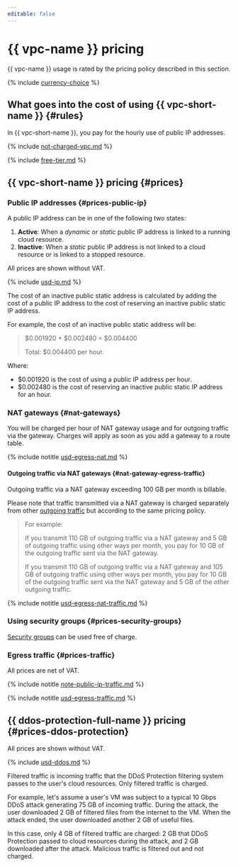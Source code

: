 ```yaml
---
editable: false
---
```


# {{ vpc-name }} pricing

{{ vpc-name }} usage is rated by the pricing policy described in this section.


{% include [currency-choice](../_includes/pricing/currency-choice.md) %}


## What goes into the cost of using {{ vpc-short-name }} {#rules}

In {{ vpc-short-name }}, you pay for the hourly use of public IP addresses.

{% include [not-charged-vpc.md](../_includes/pricing/price-formula/not-charged-vpc.md) %}

{% include [free-tier.md](../_includes/pricing/price-formula/free-tier.md) %}

## {{ vpc-short-name }} pricing {#prices}


### Public IP addresses {#prices-public-ip}

A public IP address can be in one of the following two states:

1. **Active**: When a _dynamic_ or _static_ public IP address is linked to a running cloud resource.
1. **Inactive**: When a _static_ public IP address is not linked to a cloud resource or is linked to a stopped resource.


All prices are shown without VAT.






{% include [usd-ip.md](../_pricing/vpc/usd-ip.md) %}




The cost of an inactive public static address is calculated by adding the cost of a public IP address to the cost of reserving an inactive public static IP address.

For example, the cost of an inactive public static address will be:


> 
> 
> $0.001920 + $0.002480 = $0.004400
>
> Total: $0.004400 per hour.



Where:

* $0.001920 is the cost of using a public IP address per hour.
* $0.002480 is the cost of reserving an inactive public static IP address for an hour.


### NAT gateways {#nat-gateways}

You will be charged per hour of NAT gateway usage and for outgoing traffic via the gateway. Charges will apply as soon as you add a gateway to a route table.




{% include notitle [usd-egress-nat.md](../_pricing/vpc/usd-egress-nat.md) %}


#### Outgoing traffic via NAT gateways {#nat-gateway-egress-traffic}

Outgoing traffic via a NAT gateway exceeding 100 GB per month is billable.

Please note that traffic transmitted via a NAT gateway is charged separately from other [outgoing traffic](#prices-traffic) but according to the same pricing policy.

> For example:
>
> If you transmit 110 GB of outgoing traffic via a NAT gateway and 5 GB of outgoing traffic using other ways per month, you pay for 10 GB of the outgoing traffic sent via the NAT gateway.
>
> If you transmit 110 GB of outgoing traffic via a NAT gateway and 105 GB of outgoing traffic using other ways per month, you pay for 10 GB of the outgoing traffic sent via the NAT gateway and 5 GB of the other outgoing traffic.




{% include notitle [usd-egress-nat-traffic.md](../_pricing/vpc/usd-egress-nat-traffic.md) %}



### Using security groups {#prices-security-groups}

[Security groups](concepts/security-groups.md) can be used free of charge.

### Egress traffic {#prices-traffic}


All prices are net of VAT.


{% include notitle [note-public-ip-traffic.md](../_includes/pricing/note-public-ip-traffic.md) %}





{% include notitle [usd-egress-traffic.md](../_pricing/usd-egress-traffic.md) %}





## {{ ddos-protection-full-name }} pricing {#prices-ddos-protection}



All prices are shown without VAT.






{% include [usd-ddos.md](../_pricing/vpc/usd-ddos.md) %}




Filtered traffic is incoming traffic that the DDoS Protection filtering system passes to the user's cloud resources. Only filtered traffic is charged.

For example, let's assume a user's VM was subject to a typical 10 Gbps DDoS attack generating 75 GB of incoming traffic. During the attack, the user downloaded 2 GB of filtered files from the internet to the VM. When the attack ended, the user downloaded another 2 GB of useful files.

In this case, only 4 GB of filtered traffic are charged: 2 GB that DDoS Protection passed to cloud resources during the attack, and 2 GB downloaded after the attack. Malicious traffic is filtered out and not charged.


